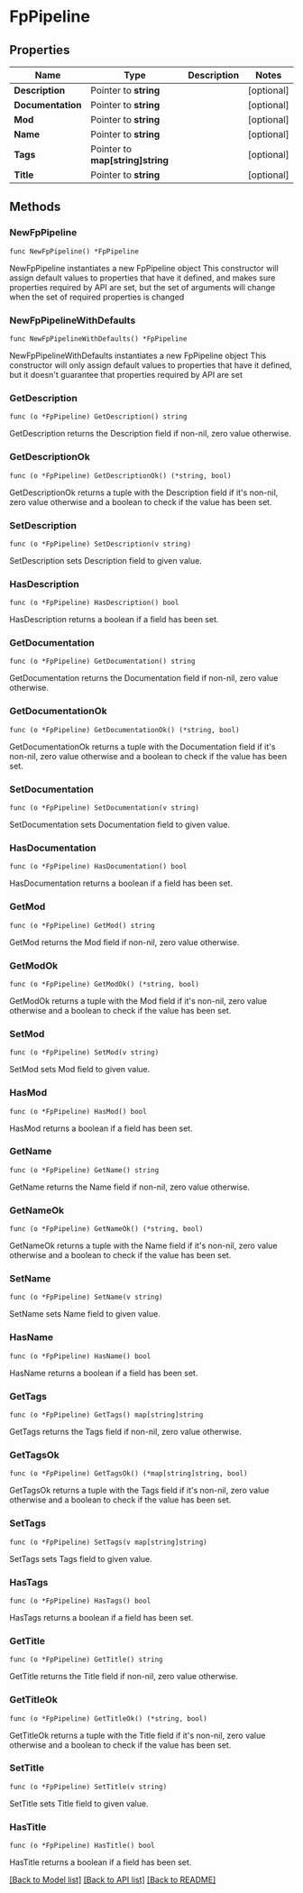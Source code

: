 # FpPipeline

## Properties

Name | Type | Description | Notes
------------ | ------------- | ------------- | -------------
**Description** | Pointer to **string** |  | [optional] 
**Documentation** | Pointer to **string** |  | [optional] 
**Mod** | Pointer to **string** |  | [optional] 
**Name** | Pointer to **string** |  | [optional] 
**Tags** | Pointer to **map[string]string** |  | [optional] 
**Title** | Pointer to **string** |  | [optional] 

## Methods

### NewFpPipeline

`func NewFpPipeline() *FpPipeline`

NewFpPipeline instantiates a new FpPipeline object
This constructor will assign default values to properties that have it defined,
and makes sure properties required by API are set, but the set of arguments
will change when the set of required properties is changed

### NewFpPipelineWithDefaults

`func NewFpPipelineWithDefaults() *FpPipeline`

NewFpPipelineWithDefaults instantiates a new FpPipeline object
This constructor will only assign default values to properties that have it defined,
but it doesn't guarantee that properties required by API are set

### GetDescription

`func (o *FpPipeline) GetDescription() string`

GetDescription returns the Description field if non-nil, zero value otherwise.

### GetDescriptionOk

`func (o *FpPipeline) GetDescriptionOk() (*string, bool)`

GetDescriptionOk returns a tuple with the Description field if it's non-nil, zero value otherwise
and a boolean to check if the value has been set.

### SetDescription

`func (o *FpPipeline) SetDescription(v string)`

SetDescription sets Description field to given value.

### HasDescription

`func (o *FpPipeline) HasDescription() bool`

HasDescription returns a boolean if a field has been set.

### GetDocumentation

`func (o *FpPipeline) GetDocumentation() string`

GetDocumentation returns the Documentation field if non-nil, zero value otherwise.

### GetDocumentationOk

`func (o *FpPipeline) GetDocumentationOk() (*string, bool)`

GetDocumentationOk returns a tuple with the Documentation field if it's non-nil, zero value otherwise
and a boolean to check if the value has been set.

### SetDocumentation

`func (o *FpPipeline) SetDocumentation(v string)`

SetDocumentation sets Documentation field to given value.

### HasDocumentation

`func (o *FpPipeline) HasDocumentation() bool`

HasDocumentation returns a boolean if a field has been set.

### GetMod

`func (o *FpPipeline) GetMod() string`

GetMod returns the Mod field if non-nil, zero value otherwise.

### GetModOk

`func (o *FpPipeline) GetModOk() (*string, bool)`

GetModOk returns a tuple with the Mod field if it's non-nil, zero value otherwise
and a boolean to check if the value has been set.

### SetMod

`func (o *FpPipeline) SetMod(v string)`

SetMod sets Mod field to given value.

### HasMod

`func (o *FpPipeline) HasMod() bool`

HasMod returns a boolean if a field has been set.

### GetName

`func (o *FpPipeline) GetName() string`

GetName returns the Name field if non-nil, zero value otherwise.

### GetNameOk

`func (o *FpPipeline) GetNameOk() (*string, bool)`

GetNameOk returns a tuple with the Name field if it's non-nil, zero value otherwise
and a boolean to check if the value has been set.

### SetName

`func (o *FpPipeline) SetName(v string)`

SetName sets Name field to given value.

### HasName

`func (o *FpPipeline) HasName() bool`

HasName returns a boolean if a field has been set.

### GetTags

`func (o *FpPipeline) GetTags() map[string]string`

GetTags returns the Tags field if non-nil, zero value otherwise.

### GetTagsOk

`func (o *FpPipeline) GetTagsOk() (*map[string]string, bool)`

GetTagsOk returns a tuple with the Tags field if it's non-nil, zero value otherwise
and a boolean to check if the value has been set.

### SetTags

`func (o *FpPipeline) SetTags(v map[string]string)`

SetTags sets Tags field to given value.

### HasTags

`func (o *FpPipeline) HasTags() bool`

HasTags returns a boolean if a field has been set.

### GetTitle

`func (o *FpPipeline) GetTitle() string`

GetTitle returns the Title field if non-nil, zero value otherwise.

### GetTitleOk

`func (o *FpPipeline) GetTitleOk() (*string, bool)`

GetTitleOk returns a tuple with the Title field if it's non-nil, zero value otherwise
and a boolean to check if the value has been set.

### SetTitle

`func (o *FpPipeline) SetTitle(v string)`

SetTitle sets Title field to given value.

### HasTitle

`func (o *FpPipeline) HasTitle() bool`

HasTitle returns a boolean if a field has been set.


[[Back to Model list]](../README.md#documentation-for-models) [[Back to API list]](../README.md#documentation-for-api-endpoints) [[Back to README]](../README.md)


